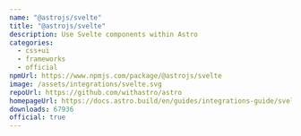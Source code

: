 ```yaml
---
name: "@astrojs/svelte"
title: "@astrojs/svelte"
description: Use Svelte components within Astro
categories:
  - css+ui
  - frameworks
  - official
npmUrl: https://www.npmjs.com/package/@astrojs/svelte
image: /assets/integrations/svelte.svg
repoUrl: https://github.com/withastro/astro
homepageUrl: https://docs.astro.build/en/guides/integrations-guide/svelte/
downloads: 67936
official: true
---
```

